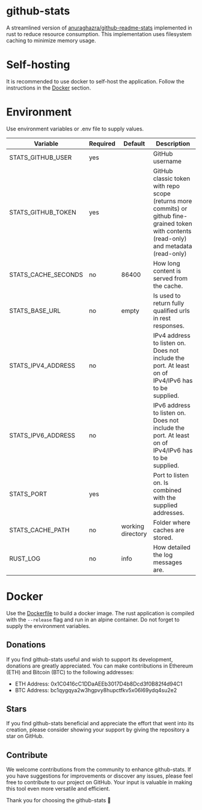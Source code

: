 # github-stats

A streamlined version of [anuraghazra/github-readme-stats](https://github.com/anuraghazra/github-readme-stats)
implemented in rust to reduce resource
consumption. This implementation uses filesystem caching to minimize memory usage.

# Self-hosting

It is recommended to use docker to self-host the application. Follow the instructions in the [Docker](#docker) section.

# Environment

Use environment variables or .env file to supply values.

| Variable            | Required | Default           | Description                                                                                                                                 |
|---------------------|----------|-------------------|---------------------------------------------------------------------------------------------------------------------------------------------|
| STATS_GITHUB_USER   | yes      |                   | GitHub username                                                                                                                             |
| STATS_GITHUB_TOKEN  | yes      |                   | GitHub classic token with repo scope (returns more commits) or github fine-grained token with contents (read-only) and metadata (read-only) |
| STATS_CACHE_SECONDS | no       | 86400             | How long content is served from the cache.                                                                                                  |
| STATS_BASE_URL      | no       | empty             | Is used to return fully qualified urls in rest responses.                                                                                   |
| STATS_IPV4_ADDRESS  | no       |                   | IPv4 address to listen on. Does not include the port. At least on of IPv4/IPv6 has to be supplied.                                          |
| STATS_IPV6_ADDRESS  | no       |                   | IPv6 address to listen on. Does not include the port. At least on of IPv4/IPv6 has to be supplied.                                          |
| STATS_PORT          | yes      |                   | Port to listen on. Is combined with the supplied addresses.                                                                                 |
| STATS_CACHE_PATH    | no       | working directory | Folder where caches are stored.                                                                                                             |
| RUST_LOG            | no       | info              | How detailed the log messages are.                                                                                                          |

# Docker

Use the [Dockerfile](./Dockerfile) to build a docker image. The rust application is compiled with the `--release` flag
and run in an alpine container. Do not forget to supply the environment variables.

## Donations

If you find github-stats useful and wish to support its development, donations are greatly appreciated.
You can make contributions in Ethereum (ETH) and Bitcoin (BTC) to the following addresses:

* ETH Address: 0x1C0416cC1DDaAEEb3017D4b8Dcd3f0B82f4d94C1
* BTC Address: bc1qygqya2w3hgpvy8hupctfkv5x06l69ydq4su2e2

## Stars

If you find github-stats beneficial and appreciate the effort that went into its creation, please consider
showing your support by giving the repository a star on GitHub.

## Contribute

We welcome contributions from the community to enhance github-stats. If you have suggestions for improvements or
discover any issues, please feel free to contribute to our project on GitHub. Your input is valuable in making this tool
even more versatile and efficient.

Thank you for choosing the github-stats 🚀
